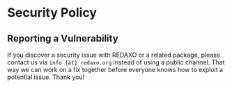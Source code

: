 # Security Policy

## Reporting a Vulnerability

If you discover a security issue with REDAXO or a related package, please contact us
via `info {ät} redaxo.org` instead of using a public channel. That way we can work on
a fix together before everyone knows how to exploit a potential issue. Thank you!
